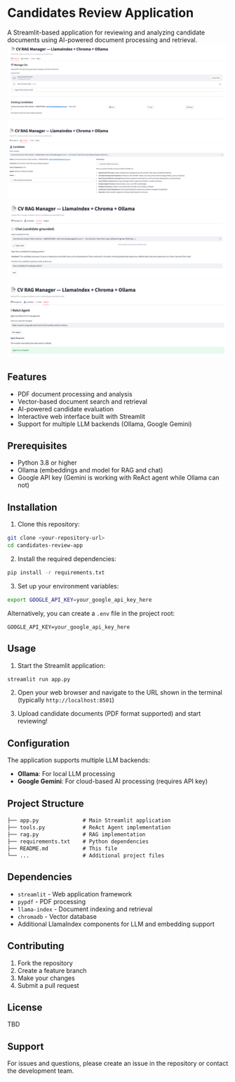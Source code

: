 # Candidates Review Application

A Streamlit-based application for reviewing and analyzing candidate documents using AI-powered document processing and retrieval.
![Ingestion](/screenshots/Candidate_ingestion.png)
![Summary](/screenshots/Candidate_summary.png)
![RAG](/screenshots/RAG_chat.png)
![ReAct](/screenshots/ReAct_Agent.png)

## Features

- PDF document processing and analysis
- Vector-based document search and retrieval
- AI-powered candidate evaluation
- Interactive web interface built with Streamlit
- Support for multiple LLM backends (Ollama, Google Gemini)

## Prerequisites

- Python 3.8 or higher
- Ollama (embeddings and model for RAG and chat)
- Google API key (Gemini is working with ReAct agent while Ollama can not)

## Installation

1. Clone this repository:
```bash
git clone <your-repository-url>
cd candidates-review-app
```

2. Install the required dependencies:
```bash
pip install -r requirements.txt
```

3. Set up your environment variables:
```bash
export GOOGLE_API_KEY=your_google_api_key_here
```

Alternatively, you can create a `.env` file in the project root:
```
GOOGLE_API_KEY=your_google_api_key_here
```

## Usage

1. Start the Streamlit application:
```bash
streamlit run app.py
```

2. Open your web browser and navigate to the URL shown in the terminal (typically `http://localhost:8501`)

3. Upload candidate documents (PDF format supported) and start reviewing!

## Configuration

The application supports multiple LLM backends:
- **Ollama**: For local LLM processing
- **Google Gemini**: For cloud-based AI processing (requires API key)

## Project Structure

```
├── app.py              # Main Streamlit application
├── tools.py            # ReAct Agent implementation
├── rag.py              # RAG implementation
├── requirements.txt    # Python dependencies
├── README.md           # This file
└── ...                 # Additional project files
```

## Dependencies

- `streamlit` - Web application framework
- `pypdf` - PDF processing
- `llama-index` - Document indexing and retrieval
- `chromadb` - Vector database
- Additional LlamaIndex components for LLM and embedding support

## Contributing

1. Fork the repository
2. Create a feature branch
3. Make your changes
4. Submit a pull request

## License

TBD

## Support

For issues and questions, please create an issue in the repository or contact the development team.